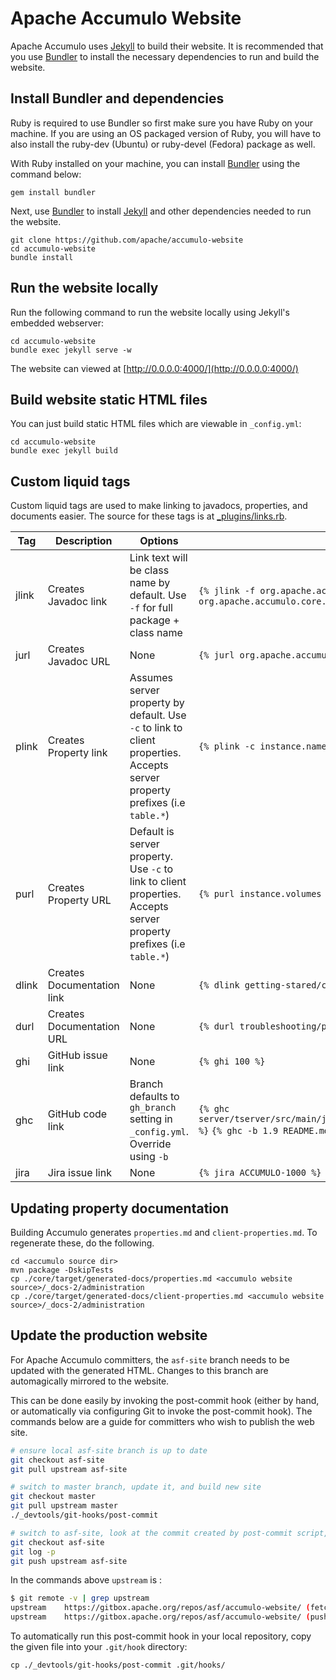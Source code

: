# Apache Accumulo Website

Apache Accumulo uses [Jekyll] to build their website. It is recommended that you
use [Bundler] to install the necessary dependencies to run and build the website.

## Install Bundler and dependencies

Ruby is required to use Bundler so first make sure you have Ruby on your machine.  If you are using
an OS packaged version of Ruby, you will have to also install the ruby-dev (Ubuntu) or
ruby-devel (Fedora) package as well.

With Ruby installed on your machine, you can install [Bundler] using the command below:

    gem install bundler

Next, use [Bundler] to install [Jekyll] and other dependencies needed to run the website.

    git clone https://github.com/apache/accumulo-website
    cd accumulo-website
    bundle install

## Run the website locally

Run the following command to run the website locally using Jekyll's embedded webserver:

    cd accumulo-website
    bundle exec jekyll serve -w

The website can viewed at [http://0.0.0.0:4000/](http://0.0.0.0:4000/)

## Build website static HTML files

You can just build static HTML files which are viewable in `_config.yml`:

    cd accumulo-website
    bundle exec jekyll build

## Custom liquid tags

Custom liquid tags are used to make linking to javadocs, properties, and documents easier.
The source for these tags is at [_plugins/links.rb](_plugins/links.rb).

| Tag   | Description            | Options                                                                         | Examples                                             | 
| ----- | ---------------------- | ------------------------------------------------------------------------------- | ---------------------------------------------------- |
| jlink | Creates Javadoc link   | Link text will be class name by default. Use `-f` for full package + class name | `{% jlink -f org.apache.accumulo.core.client.Connector %}`  `{% jlink -f org.apache.accumulo.core.client %}` |
| jurl  | Creates Javadoc URL    | None                                                                            | `{% jurl org.apache.accumulo.core.client.Connector %}`     |
| plink | Creates Property link  | Assumes server property by default. Use `-c` to link to client properties. Accepts server property prefixes (i.e `table.*`)       | `{% plink -c instance.name %}`                             |
| purl  | Creates Property URL   | Default is server property. Use `-c` to link to client properties. Accepts server property prefixes (i.e `table.*`)               | `{% purl instance.volumes %}`                             |
| dlink | Creates Documentation link | None                                                                            | `{% dlink getting-stared/clients %}`                   |
| durl  | Creates Documentation URL  | None                                                                            | `{% durl troubleshooting/performance %}`                   |
| ghi   | GitHub issue link          | None  | `{% ghi 100 %}` |
| ghc   | GitHub code link          | Branch defaults to `gh_branch` setting in `_config.yml`. Override using `-b` | `{% ghc server/tserver/src/main/java/org/apache/accumulo/tserver/TabletServer.java %}` `{% ghc -b 1.9 README.md %}` |
| jira   | Jira issue link          | None  | `{% jira ACCUMULO-1000 %}` |

## Updating property documentation

Building Accumulo  generates `properties.md` and `client-properties.md`.  To
regenerate these, do the following.

```
cd <accumulo source dir>
mvn package -DskipTests
cp ./core/target/generated-docs/properties.md <accumulo website source>/_docs-2/administration
cp ./core/target/generated-docs/client-properties.md <accumulo website source>/_docs-2/administration
```

## Update the production website

For Apache Accumulo committers, the `asf-site` branch needs to be updated with the generated
HTML.  Changes to this branch are automagically mirrored to the website.

This can be done easily by invoking the post-commit hook (either by hand, or automatically via configuring
Git to invoke the post-commit hook).  The commands below are a guide for committers who wish to publish
the web site.

```bash
# ensure local asf-site branch is up to date
git checkout asf-site
git pull upstream asf-site

# switch to master branch, update it, and build new site
git checkout master
git pull upstream master
./_devtools/git-hooks/post-commit

# switch to asf-site, look at the commit created by post-commit script, and push it if ok
git checkout asf-site
git log -p
git push upstream asf-site
```
In the commands above `upstream` is :

```bash
$ git remote -v | grep upstream
upstream	https://gitbox.apache.org/repos/asf/accumulo-website/ (fetch)
upstream	https://gitbox.apache.org/repos/asf/accumulo-website/ (push)
```

To automatically run this post-commit hook in your local repository, copy
the given file into your `.git/hook` directory:

    cp ./_devtools/git-hooks/post-commit .git/hooks/

[Jekyll]: https://jekyllrb.com/
[Bundler]: https://bundler.io/

